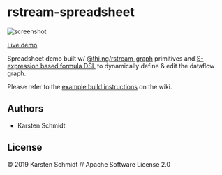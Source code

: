 # rstream-spreadsheet

![screenshot](https://raw.githubusercontent.com/thi-ng/umbrella/develop/assets/examples/rstream-spreadsheet.png)

[Live demo](http://demo.thi.ng/umbrella/rstream-spreadsheet/)

Spreadsheet demo built w/
[@thi.ng/rstream-graph](https://github.com/thi-ng/umbrella/tree/develop/packages/rstream-graph)
primitives and [S-expression based formula
DSL](https://github.com/thi-ng/umbrella/tree/develop/packages/sexpr) to
dynamically define & edit the dataflow graph.

Please refer to the [example build instructions](https://github.com/thi-ng/umbrella/wiki/Example-build-instructions) on the wiki.

## Authors

- Karsten Schmidt

## License

&copy; 2019 Karsten Schmidt // Apache Software License 2.0
